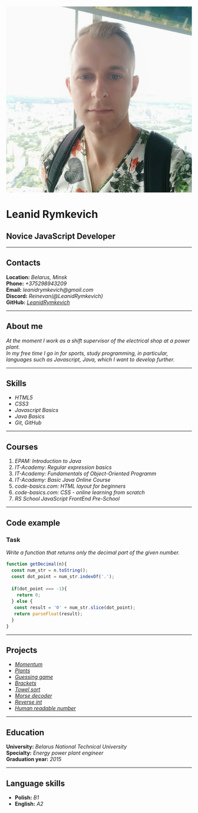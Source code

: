 ![foto](foto.jpg)

# Leanid Rymkevich 

## Novice JavaScript Developer

---

## Contacts

**Location:** _Belarus, Minsk_\
**Phone:** _+375298943209_\
**Email:** _leanidrymkevich@gmail.com_\
**Discord:** _Reinevan(@LeanidRymkevich)_\
**GitHub:** [_LeanidRymkevich_](https://github.com/LeanidRymkevich)

---

## About me

*At the moment I work as a shift supervisor of the electrical shop at a power plant.\
In my free time I go in for sports, study programming, in particular, languages such
as Javascript, Java, which I want to develop further.*

---

## Skills

+ _HTML5_
+ _CSS3_
+ _Javascript Basics_
+ _Java Basics_
+ _Git, GitHub_

---

## Courses

1. _EPAM: Introduction to Java_
2. _IT-Academy: Regular expression basics_
3. _IT-Academy: Fundamentals of Object-Oriented Programm_
4. _IT-Academy: Basic Java Online Course_
5. _code-basics.com: HTML layout for beginners_
6. _code-basics.com: CSS - online learning from scratch_
7. _RS School JavaScript FrontEnd Pre-School_

---

## Code example

### Task 

_Write a function that returns only the decimal part of the given number._

```javascript
function getDecimal(n){
  const num_str = n.toString();
  const dot_point = num_str.indexOf('.');
  
  if(dot_point === -1){
    return 0;
  } else {
   const result = '0' + num_str.slice(dot_point);
   return parseFloat(result); 
  }
}
```

---

## Projects

+ [_Momentum_](https://github.com/LeanidRymkevich/momentum)
+ [_Plants_](https://github.com/LeanidRymkevich/plants)
+ [_Guessing game_](https://github.com/LeanidRymkevich/guessing-game)
+ [_Brackets_](https://github.com/LeanidRymkevich/brackets)
+ [_Towel sort_](https://github.com/LeanidRymkevich/towel-sort)
+ [_Morse decoder_](https://github.com/LeanidRymkevich/morse-decoder)
+ [_Reverse int_](https://github.com/LeanidRymkevich/reverse-int)
+ [_Human readable number_](https://github.com/LeanidRymkevich/human-readable-number)

---

## Education

**University:** _Belarus National Technical University_\
**Specialty:** _Energy power plant engineer_\
**Graduation year:** _2015_

---

## Language skills

+ **Polish:** _B1_
+ **English:** _A2_


